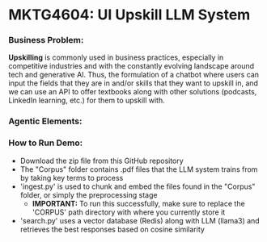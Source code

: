 # MKTG4604: UI Upskill LLM System

### Business Problem:
**Upskilling** is commonly used in business practices, especially in competitive industries and with the constantly evolving landscape around tech and generative AI. Thus, the formulation of a chatbot where users can input the fields that they are in and/or skills that they want to upskill in, and we can use an API to offer textbooks along with other solutions (podcasts, LinkedIn learning, etc.) for them to upskill with.

### Agentic Elements:

### How to Run Demo:
- Download the zip file from this GitHub repository
- The "Corpus" folder contains .pdf files that the LLM system trains from by taking key terms to process
- 'ingest.py' is used to chunk and embed the files found in the "Corpus" folder, or simply the preprocessing stage
  - **IMPORTANT:** To run this successfully, make sure to replace the 'CORPUS' path directory with where you currently store it
-  'search.py' uses a vector database (Redis) along with LLM (llama3) and retrieves the best responses based on cosine similarity

